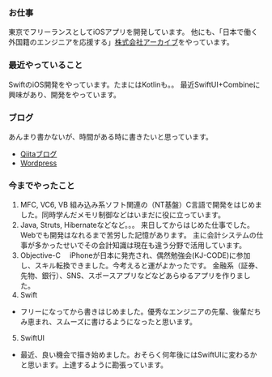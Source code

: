 <!--
**dolfalf/dolfalf** is a ✨ _special_ ✨ repository because its `README.md` (this file) appears on your GitHub profile.

Here are some ideas to get you started:

- 🔭 I’m currently working on ...
- 🌱 I’m currently learning ...
- 👯 I’m looking to collaborate on ...
- 🤔 I’m looking for help with ...
- 💬 Ask me about ...
- 📫 How to reach me: ...
- 😄 Pronouns: ...
- ⚡ Fun fact: ...
-->

### お仕事

東京でフリーランスとしてiOSアプリを開発しています。
他にも、「日本で働く外国籍のエンジニアを応援する」[株式会社アーカイブ](http://www.archive-asia.co.jp)をやっています。

### 最近やっていること

SwiftのiOS開発をやっています。たまにはKotlinも。。
最近SwiftUI+Combineに興味があり、開発をやっています。

### ブログ

あんまり書かないが、時間がある時に書きたいと思っています。

- [Qiitaブログ](https://qiita.com/dolfalf)
- [Wordpress](https://dolfalf.wordpress.com)

### 今までやったこと

1. MFC, VC6, VB
  組み込み系ソフト関連の（NT基盤）C言語で開発をはじめました。同時学んだメモリ制御などはいまだに役に立っています。
2. Java, Struts, Hibernateなどなど。。。
  来日してからはじめた仕事でした。Webでも開発はなれるまで苦労した記憶があります。 主に会計システムの仕事が多かったせいでその会計知識は現在も違う分野で活用しています。
3. Objective-C　
  iPhoneが日本に発売され、偶然勉強会(KJ-CODE)に参加し、スキル転換できました。今考えると運がよかったです。 金融系（証券、先物、銀行）、SNS、スポースアプリなどなどあらゆるアプリを作りました。
4. Swift
 - フリーになってから書きはじめました。優秀なエンジニアの先輩、後輩だちみ恵まれ、スムーズに書けるようになったと思います。
5. SwiftUI
 - 最近、良い機会で描き始めました。おそらく何年後にはSwiftUIに変わるかと思います。上達するように勘張っています。 
